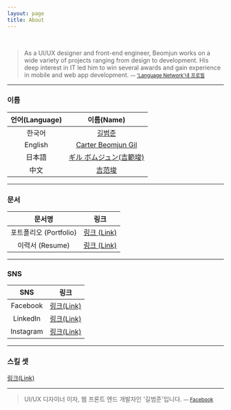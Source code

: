 ```yaml
---
layout: page
title: About
---
```

<br>

>As a UI/UX designer and front-end engineer, Beomjun works on a wide variety of projects ranging from design to development. His deep interest in IT led him to win several awards and gain experience in mobile and web app development.
><small>— ['Language Network'내 프로필](https://languagenet.io/team/#Carter)</small>

---

### 이름

| 언어(Language) | 이름(Name)              |
|:----------------:|:-------------------------:|
| 한국어         | [길범준](https://www.linkedin.com/in/beomjungil/?locale=ko_KR)                  |
| English        | [Carter Beomjun Gil](https://www.linkedin.com/in/beomjungil/?locale=en_US)      |
| 日本語         | [ギル ボムジュン(吉範埈)](https://www.linkedin.com/in/beomjungil/?locale=ja_JP) |
| 中文           | [吉范埈](https://www.linkedin.com/in/beomjungil/?locale=zh_CN)                  |


---

### 문서

| 문서명 | 링크              |
|:----------------:|:-------------------------:|
| 포트폴리오 (Portfolio)         | [링크 (Link)](https://drvie.beomjun.kr/portfolio.pdf)                  |
| 이력서 (Resume)         | [링크 (Link)](https://drvie.beomjun.kr/resume.pdf)                  |

---

### SNS

| SNS | 링크              |
|:----------------:|:-------------------------:|
| Facebook         | [링크(Link)](https://fb.com/katter.gil)                  |
| LinkedIn        | [링크(Link)](https://www.linkedin.com/in/beomjungil/)                  |
| Instagram | [링크(Link)](https://instagr.am/beomjun_gil)                  |

---

### 스킬 셋

[링크(Link)](https://beomjun.kr/whatican)

---

>UI/UX 디자이너 이자, 웹 프론트 엔드 개발자인 '길범준'입니다. 
><small>— [Facebook](https://fb.com/katter.gil)</small>
